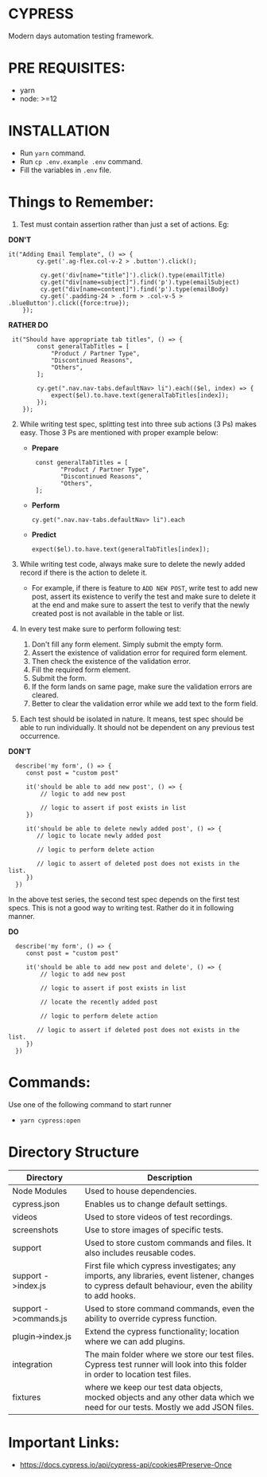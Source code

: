 # CYPRESS

Modern days automation testing framework.

# PRE REQUISITES:

-   yarn
-   node: >=12

# INSTALLATION

-   Run `yarn` command.
-   Run `cp .env.example .env` command.
-   Fill the variables in `.env` file.

# Things to Remember:

1. Test must contain assertion rather than just a set of actions. Eg:

**DON'T**

```
it("Adding Email Template", () => {
        cy.get('.ag-flex.col-v-2 > .button').click();

         cy.get('div[name="title"]').click().type(emailTitle)
         cy.get("div[name=subject]").find('p').type(emailSubject)
         cy.get("div[name=content]").find('p').type(emailBody)
         cy.get('.padding-24 > .form > .col-v-5 > .blueButton').click({force:true});
    });
```

**RATHER DO**

```
 it("Should have appropriate tab titles", () => {
        const generalTabTitles = [
            "Product / Partner Type",
            "Discontinued Reasons",
            "Others",
        ];

        cy.get(".nav.nav-tabs.defaultNav> li").each(($el, index) => {
            expect($el).to.have.text(generalTabTitles[index]);
        });
    });
```

2. While writing test spec, splitting test into three sub actions (3 Ps) makes easy. Those 3 Ps are mentioned with proper example below:
    - **Prepare**
        ```
         const generalTabTitles = [
                "Product / Partner Type",
                "Discontinued Reasons",
                "Others",
         ];
        ```
    - **Perform**
        ```
        cy.get(".nav.nav-tabs.defaultNav> li").each
        ```
    - **Predict**
        ```
        expect($el).to.have.text(generalTabTitles[index]);
        ```
3. While writing test code, always make sure to delete the newly added record if there is the action to delete it.

    - For example, if there is feature to `ADD NEW POST`, write test to add new post, assert its existence to verify the test and make sure to delete it at the end and make sure to assert the test to verify that the newly created post is not available in the table or list.

4. In every test make sure to perform following test:
    1. Don't fill any form element. Simply submit the empty form.
    2. Assert the existence of validation error for required form element.
    3. Then check the existence of the validation error.
    4. Fill the required form element.
    5. Submit the form.
    6. If the form lands on same page, make sure the validation errors are cleared.
    7. Better to clear the validation error while we add text to the form field.
5. Each test should be isolated in nature. It means, test spec should be able to run individually. It should not be dependent on any previous test occurrence.

**DON'T**

```
  describe('my form', () => {
     const post = "custom post"

     it('should be able to add new post', () => {
         // logic to add new post

         // logic to assert if post exists in list
     })

     it('should be able to delete newly added post', () => {
        // logic to locate newly added post

        // logic to perform delete action

        // logic to assert of deleted post does not exists in the list.
     })
  })
```

In the above test series, the second test spec depends on the first test specs. This is not a good way to writing test. Rather do it in following manner.

**DO**

```
  describe('my form', () => {
     const post = "custom post"

     it('should be able to add new post and delete', () => {
         // logic to add new post

         // logic to assert if post exists in list

         // locate the recently added post

         // logic to perform delete action

        // logic to assert if deleted post does not exists in the list.
     })
  })
```

# Commands:

Use one of the following command to start runner

-   `yarn cypress:open`

# Directory Structure

| Directory             | Description                                                                                                                                             |
| --------------------- | ------------------------------------------------------------------------------------------------------------------------------------------------------- |
| Node Modules          | Used to house dependencies.                                                                                                                             |
| cypress.json          | Enables us to change default settings.                                                                                                                  |
| videos                | Used to store videos of test recordings.                                                                                                                |
| screenshots           | Use to store images of specific tests.                                                                                                                  |
| support               | Used to store custom commands and files. It also includes reusable codes.                                                                               |
| support ->index.js    | First file which cypress investigates; any imports, any libraries, event listener, changes to cypress default behaviour, even the ability to add hooks. |
| support ->commands.js | Used to store command commands, even the ability to override cypress function.                                                                          |
| plugin->index.js      | Extend the cypress functionality; location where we can add plugins.                                                                                    |
| integration           | The main folder where we store our test files. Cypress test runner will look into this folder in order to location test files.                          |
| fixtures              | where we keep our test data objects, mocked objects and any other data which we need for our tests. Mostly we add JSON files.                           |

# Important Links:

-   https://docs.cypress.io/api/cypress-api/cookies#Preserve-Once
